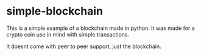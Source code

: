 # simple-blockchain
This is a simple example of a blockchain made in python.
It was made for a crypto coin use in mind with simple transactions.

It doesnt come with peer to peer support, just the blockchain.
